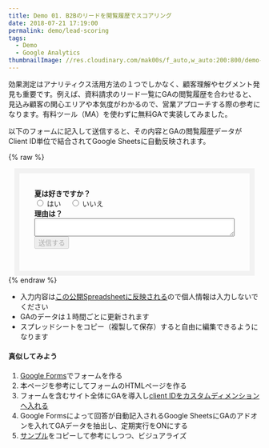 ```yaml
---
title: Demo 01. B2Bのリードを閲覧履歴でスコアリング
date: 2018-07-21 17:19:00
permalink: demo/lead-scoring
tags:
  - Demo
  - Google Analytics
thumbnailImage: //res.cloudinary.com/mak00s/f_auto,w_auto:200:800/demo-lead-scoring.png
---
```


効果測定はアナリティクス活用方法の１つでしかなく、顧客理解やセグメント発見も重要です。例えば、資料請求のリード一覧にGAの閲覧履歴を合わせると、見込み顧客の関心エリアや本気度がわかるので、営業アプローチする際の参考になります。有料ツール（MA）を使わずに無料GAで実装してみました。
<!-- more -->

以下のフォームに記入して送信すると、その内容とGAの閲覧履歴データがClient ID単位で結合されてGoogle Sheetsに自動反映されます。

{% raw %}
<div class="form-box">
<form action="javascript: postToGoogle()">
    <b>夏は好きですか？</b>
    <div>
    <input type="radio" id="qs1" name="qs1" value="はい" />
    <label for="qs1">はい</label>　
    <input type="radio" id="qs2" name="qs1" value="いいえ" />
    <label for="qs2">いいえ</label>
    </div>
    <div>
    <b>理由は？</b>
    <textarea name="kotae"></textarea>
    </div>
    <button type="submit" class="post-action-btn btn" disabled>
      送信する
    </button>
</form>
</div>
<style>
.form-box {
  max-width: 400px;
  margin: auto;
  padding: 30px;
  border: 10px solid #f2f2f2;
}
textarea {
  width: 100%;
}
</style>
{% endraw %}

- 入力内容は[この公開Spreadsheetに反映される](https://docs.google.com/spreadsheets/d/1LJsKR3eyBy34apzdVgtYV8d3mZT-mp3kA0pgV7oLAiw/edit#gid=406719613)ので個人情報は入力しないでください
- GAのデータは１時間ごとに更新されます
- スプレッドシートをコピー（複製して保存）すると自由に編集できるようになります

#### 真似してみよう
1. [Google Forms](https://www.google.com/forms/about/)でフォームを作る
2. 本ページを参考にしてフォームのHTMLページを作る
3. フォームを含むサイト全体にGAを導入し[client IDをカスタムディメンションへ入れる](/news/how-to-measure-google-analytics-client-id-with-gtm-2017/)
4. Google Formsによって回答が自動記入されるGoogle SheetsにGAのアドオンを入れてGAデータを抽出し、定期実行をONにする
5. [サンプル](https://docs.google.com/spreadsheets/d/1LJsKR3eyBy34apzdVgtYV8d3mZT-mp3kA0pgV7oLAiw/edit#gid=406719613)をコピーして参考にしつつ、ビジュアライズ
